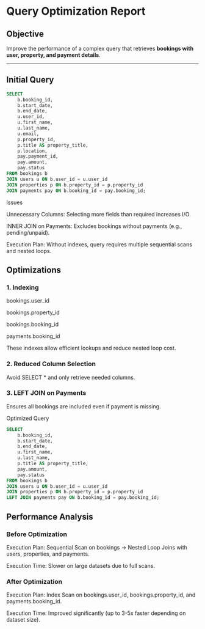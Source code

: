 # Query Optimization Report

## Objective
Improve the performance of a complex query that retrieves **bookings with user, property, and payment details**.

---

## Initial Query
```sql
SELECT 
    b.booking_id,
    b.start_date,
    b.end_date,
    u.user_id,
    u.first_name,
    u.last_name,
    u.email,
    p.property_id,
    p.title AS property_title,
    p.location,
    pay.payment_id,
    pay.amount,
    pay.status
FROM bookings b
JOIN users u ON b.user_id = u.user_id
JOIN properties p ON b.property_id = p.property_id
JOIN payments pay ON b.booking_id = pay.booking_id;
````
Issues

Unnecessary Columns: Selecting more fields than required increases I/O.

INNER JOIN on Payments: Excludes bookings without payments (e.g., pending/unpaid).

Execution Plan: Without indexes, query requires multiple sequential scans and nested loops.

## Optimizations
### 1. Indexing

bookings.user_id

bookings.property_id

bookings.booking_id

payments.booking_id

These indexes allow efficient lookups and reduce nested loop cost.

### 2. Reduced Column Selection

Avoid SELECT * and only retrieve needed columns.

### 3. LEFT JOIN on Payments

Ensures all bookings are included even if payment is missing.

Optimized Query
```sql
SELECT 
    b.booking_id,
    b.start_date,
    b.end_date,
    u.first_name,
    u.last_name,
    p.title AS property_title,
    pay.amount,
    pay.status
FROM bookings b
JOIN users u ON b.user_id = u.user_id
JOIN properties p ON b.property_id = p.property_id
LEFT JOIN payments pay ON b.booking_id = pay.booking_id;
````
## Performance Analysis
### Before Optimization

Execution Plan: Sequential Scan on bookings → Nested Loop Joins with users, properties, and payments.

Execution Time: Slower on large datasets due to full scans.

### After Optimization

Execution Plan: Index Scan on bookings.user_id, bookings.property_id, and payments.booking_id.

Execution Time: Improved significantly (up to 3-5x faster depending on dataset size).